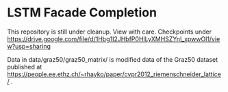 # LSTM Facade Completion

This repository is still under cleanup. View with care.
Checkpoints under https://drive.google.com/file/d/1Hbg1I2JHbfP0HlLyXMHSZYnl_xpwwOl1/view?usp=sharing

Data in data/graz50/graz50_matrix/ is modified data of the Graz50 dataset published
at https://people.ee.ethz.ch/~rhayko/paper/cvpr2012_riemenschneider_lattice/ .

